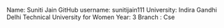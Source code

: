 Name: Suniti Jain
GitHub username: sunitijain111
University: Indira Gandhi Delhi Technical University for Women
Year: 3
Branch : Cse
